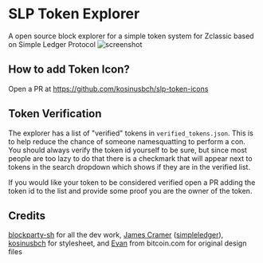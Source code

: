 # SLP Token Explorer

A open source block explorer for a simple token system for Zclassic
based on Simple Ledger Protocol
![screenshot](/img/screenshot_large.jpg)

## How to add Token Icon?

Open a PR at https://github.com/kosinusbch/slp-token-icons

## Token Verification

The explorer has a list of "verified" tokens in `verified_tokens.json`. This is to help reduce the chance of someone namesquatting to perform a con. You should always verify the token id yourself to be sure, but since most people are too lazy to do that there is a checkmark that will appear next to tokens in the search dropdown which shows if they are in the verified list.

If you would like your token to be considered verified open a PR adding the token id to the list and provide some proof you are the owner of the token.

## Credits

[blockparty-sh](https://github.com/blockparty-sh) for all the dev work, [James Cramer](https://github.com/jcramer) ([simpleledger](https://github.com/simpleledger)), [kosinusbch](https://github.com/kosinusbch) for stylesheet, and [Evan](https://twitter.com/evanluza) from bitcoin.com for original design files

